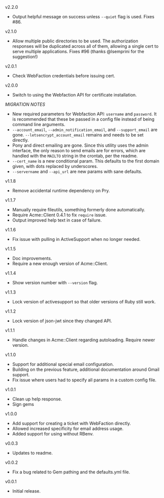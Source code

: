 v2.2.0

* Output helpful message on success unless `--quiet` flag is used. Fixes #86.

v2.1.0

* Allow multiple public directories to be used. The authorization responses will be duplicated across all of them, allowing a single cert to serve multiple applications. Fixes #96 (thanks @lsemprini for the suggestion!)

v2.0.1

* Check WebFaction credentials before issuing cert.

v2.0.0

* Switch to using the Webfaction API for certificate installation.

*MIGRATION NOTES*

* New required parameters for Webfaction API: `username` and `password`. It is recommended that these be passed in a config file instead of being command line arguments.
* `--account_email`, `--admin_notification_email`, and `--support_email` are gone. `--letsencrypt_account_email` remains and needs to be set directly.
* Pony and direct emailing are gone. Since this utility uses the admin interface, the only reason to send emails are for errors, which are handled with the `MAILTO` string in the crontab, per the readme.
* `--cert_name` is a new conditional param. This defaults to the first domain given, with dots replaced by underscores.
* `--servername` and `--api_url` are new params with sane defaults.

v1.1.8

* Remove accidental runtime dependency on Pry.

v1.1.7

* Manually require fileutils, something formerly done automatically.
* Require Acme::Client 0.4.1 to fix `require` issue.
* Output improved help text in case of failure.

v1.1.6

* Fix issue with pulling in ActiveSupport when no longer needed.

v1.1.5

* Doc improvements.
* Require a new enough version of Acme::Client.

v1.1.4

* Show version number with `--version` flag.

v1.1.3

* Lock version of activesupport so that older versions of Ruby still work.

v1.1.2

* Lock version of json-jwt since they changed API.

v1.1.1

* Handle changes in Acme::Client regarding autoloading. Require newer version.

v1.1.0

* Support for additional special email configuration.
* Building on the previous feature, additional documentation around Gmail support.
* Fix issue where users had to specify all params in a custom config file.

v1.0.1

* Clean up help response.
* Sign gems

v1.0.0

* Add support for creating a ticket with WebFaction directly.
* Allowed increased specificity for email address usage.
* Added support for using without RBenv.

v0.0.3

* Updates to readme.

v0.0.2

* Fix a bug related to Gem pathing and the defaults.yml file.

v0.0.1

* Initial release.
